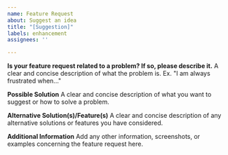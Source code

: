 ```yaml
---
name: Feature Request
about: Suggest an idea
title: "[Suggestion]"
labels: enhancement
assignees: ''

---
```


**Is your feature request related to a problem? If so, please describe it.**
A clear and concise description of what the problem is. Ex. "I am always frustrated when..."

**Possible Solution**
A clear and concise description of what you want to suggest or how to solve a problem.

**Alternative Solution(s)/Feature(s)**
A clear and concise description of any alternative solutions or features you have considered.

**Additional Information**
Add any other information, screenshots, or examples concerning the feature request here.
